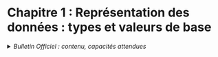 # Chapitre 1 : Représentation des données : types et valeurs de base
<details>
    <summary><i>Bulletin Officiel : contenu, capacités attendues</i></summary>

> Toute machine informatique manipule une représentation des données dont l’unité minimale est le **bit** `0`/`1`, ce qui permet d’unifier logique et calcul. Les données de base sont représentées selon un codage dépendant de leur nature : **entiers**, **flottants**, **caractères** et **chaînes de caractères**. Le codage conditionne la taille des différentes valeurs en mémoire.
</details>
